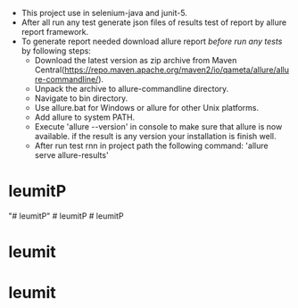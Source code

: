- This project use in selenium-java and junit-5.
- After all run any test generate json files of results test of report by allure report framework.
- To generate report needed download allure report *before run any tests* by following steps:
  - Download the latest version as zip archive from Maven Central(https://repo.maven.apache.org/maven2/io/qameta/allure/allure-commandline/).
  - Unpack the archive to allure-commandline directory.
  - Navigate to bin directory.
  - Use allure.bat for Windows or allure for other Unix platforms.
  - Add allure to system PATH.
  -  Execute 'allure --version' in console to make sure that allure is now available.
    if the result is any version your installation is finish well.
   - After run test rnn in project path the following command: 'allure serve allure-results'   

# leumitP
"# leumitP" 
#   l e u m i t P 
 
 # leumitP
# leumit
# leumit
